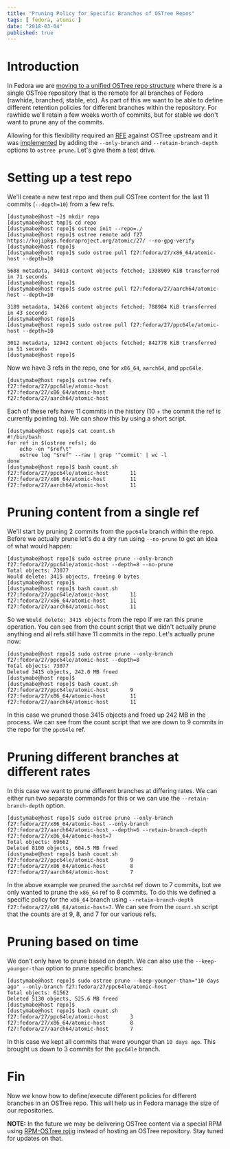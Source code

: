 ```yaml
---
title: "Pruning Policy for Specific Branches of OSTree Repos"
tags: [ fedora, atomic ]
date: "2018-03-04"
published: true
---
```



# Introduction

In Fedora we are [moving to a unified OSTree repo structure](https://lists.fedoraproject.org/archives/list/rel-eng@lists.fedoraproject.org/thread/KLN5L33BIR3ZEHC5RIG4NXGO7LT6HBXJ/)
where there is a
single OSTree repository that is the remote for all branches of Fedora
(rawhide, branched, stable, etc). As part of this we want to be able
to define different retention policies for different branches within
the repository. For rawhide we'll retain a few weeks worth of commits,
but for stable we don't want to prune any of the commits.

Allowing for this flexibility required an [RFE](https://github.com/ostreedev/ostree/issues/1115)
against OSTree upstream and it was [implemented](https://github.com/ostreedev/ostree/pull/1127) 
by adding the `--only-branch` and `--retain-branch-depth` options
to `ostree prune`. Let's give them a test drive.

# Setting up a test repo

We'll create a new test repo and then pull OSTree content for the 
last 11 commits (`--depth=10`) from a few refs.

```nohighlight
[dustymabe@host ~]$ mkdir repo
[dustymabe@host tmp]$ cd repo
[dustymabe@host repo]$ ostree init --repo=./
[dustymabe@host repo]$ ostree remote add f27 https://kojipkgs.fedoraproject.org/atomic/27/ --no-gpg-verify
[dustymabe@host repo]$ 
[dustymabe@host repo]$ sudo ostree pull f27:fedora/27/x86_64/atomic-host --depth=10 

5688 metadata, 34013 content objects fetched; 1338909 KiB transferred in 71 seconds                                                                                                                                                                             
[dustymabe@host repo]$ 
[dustymabe@host repo]$ sudo ostree pull f27:fedora/27/aarch64/atomic-host --depth=10 

3189 metadata, 14266 content objects fetched; 788984 KiB transferred in 43 seconds                                                                                                                                                                              
[dustymabe@host repo]$ 
[dustymabe@host repo]$ sudo ostree pull f27:fedora/27/ppc64le/atomic-host --depth=10 

3012 metadata, 12942 content objects fetched; 842778 KiB transferred in 51 seconds 
[dustymabe@host repo]$ 
```

Now we have 3 refs in the repo, one for `x86_64`, `aarch64`, and `ppc64le`.

```nohighlight
[dustymabe@host repo]$ ostree refs
f27:fedora/27/ppc64le/atomic-host
f27:fedora/27/x86_64/atomic-host
f27:fedora/27/aarch64/atomic-host
```

Each of these refs have 11 commits in the history (10 + the commit the
ref is currently pointing to). We can show this by using a short
script.

```nohighlight
[dustymabe@host repo]$ cat count.sh                                                                                                                                                                                                                                   
#!/bin/bash                                                        
for ref in $(ostree refs); do                                      
    echo -en "$ref\t"                                              
    ostree log "$ref" --raw | grep '^commit' | wc -l               
done                                                               
[dustymabe@host repo]$ bash count.sh                      
f27:fedora/27/ppc64le/atomic-host       11                         
f27:fedora/27/x86_64/atomic-host        11                         
f27:fedora/27/aarch64/atomic-host       11
```

# Pruning content from a single ref

We'll start by pruning 2 commits from the `ppc64le` branch within the repo.
Before we actually prune let's do a dry run using `--no-prune` to get an idea of
what would happen:

```nohighlight
[dustymabe@host repo]$ sudo ostree prune --only-branch f27:fedora/27/ppc64le/atomic-host --depth=8 --no-prune
Total objects: 73077
Would delete: 3415 objects, freeing 0 bytes
[dustymabe@host repo]$ 
[dustymabe@host repo]$ bash count.sh 
f27:fedora/27/ppc64le/atomic-host       11
f27:fedora/27/x86_64/atomic-host        11
f27:fedora/27/aarch64/atomic-host       11
```

So we `Would delete: 3415 objects` from the repo if we ran this prune operation.
You can see from the count script that we didn't actually prune anything and
all refs still have 11 commits in the repo. Let's actually prune now:


```nohighlight
[dustymabe@host repo]$ sudo ostree prune --only-branch f27:fedora/27/ppc64le/atomic-host --depth=8
Total objects: 73077
Deleted 3415 objects, 242.0 MB freed
[dustymabe@host repo]$ 
[dustymabe@host repo]$ bash count.sh 
f27:fedora/27/ppc64le/atomic-host       9
f27:fedora/27/x86_64/atomic-host        11
f27:fedora/27/aarch64/atomic-host       11
```

In this case we pruned those 3415 objects and freed up 242 MB in the process.
We can see from the count script that we are down to 9 commits in the repo
for the `ppc64le` ref.


# Pruning different branches at different rates

In this case we want to prune different branches at differing rates.
We can either run two separate commands for this or we can use
the `--retain-branch-depth` option.

```nohighlight
[dustymabe@host repo]$ sudo ostree prune --only-branch f27:fedora/27/x86_64/atomic-host --only-branch f27:fedora/27/aarch64/atomic-host --depth=6 --retain-branch-depth f27:fedora/27/x86_64/atomic-host=7
Total objects: 69662
Deleted 8100 objects, 604.5 MB freed
[dustymabe@host repo]$ bash count.sh 
f27:fedora/27/ppc64le/atomic-host       9
f27:fedora/27/x86_64/atomic-host        8
f27:fedora/27/aarch64/atomic-host       7
```

In the above example we pruned the `aarch64` ref down to 7 commits, but we
only wanted to prune the `x86_64` ref to 8 commits. To do this we defined
a specific policy for the `x86_64` branch using 
`--retain-branch-depth f27:fedora/27/x86_64/atomic-host=7`. We can see from
the `count.sh` script that the counts are at 9, 8, and 7 for our various
refs.

# Pruning based on time

We don't only have to prune based on depth. We can also use the 
`--keep-younger-than` option to prune specific branches:

```nohighlight
[dustymabe@host repo]$ sudo ostree prune --keep-younger-than="10 days ago" --only-branch f27:fedora/27/ppc64le/atomic-host
Total objects: 61562
Deleted 5130 objects, 525.6 MB freed
[dustymabe@host repo]$ 
[dustymabe@host repo]$ bash count.sh 
f27:fedora/27/ppc64le/atomic-host       3
f27:fedora/27/x86_64/atomic-host        8
f27:fedora/27/aarch64/atomic-host       7
```

In this case we kept all commits that were younger than `10 days ago`.
This brought us down to 3 commits for the `ppc64le` branch.

# Fin

Now we know how to define/execute different policies for different branches
in an OSTree repo. This will help us in Fedora manage the size of our
repositories. 

**NOTE:** In the future we may be delivering OSTree content via a special
          RPM using [RPM-OSTree rojig](https://github.com/projectatomic/rpm-ostree/issues/1081) 
          instead of hosting an OSTree repository. Stay tuned for updates
          on that.

